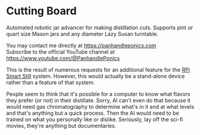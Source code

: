 # Cutting Board
Automated robotic jar advancer for making distillation cuts. Supports pint or quart size Mason jars and any diameter Lazy Susan turntable.

You may contact me directly at https://panhandleponics.com<br>
Subscribe to the official YouTube channel at https://www.youtube.com/@PanhandlePonics<br>

This is the result of numerous requests for an additional feature for the [RPi Smart Still](https://github.com/larry-athey/rpi-smart-still) system. However, this would actually be a stand-alone device rather than a feature of that system.

People seem to think that it's possible for a computer to know what flavors they prefer (or not) in their distillate. Sorry, AI can't even do that because it would need gas chromatography to determine what's in it and at what levels and that's anything but a quick process. Then the AI would need to be trained on what you personally like or dislike. Seriously, lay off the sci-fi movies, they're anything but documentaries.
